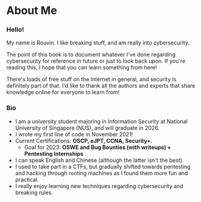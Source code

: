 # About Me

### Hello!

My name is Rouvin. I like breaking stuff, and am really into cybersecurity.&#x20;

The point of this book is to document whatever I've done regarding cybersecurity for reference in future or just to look back upon. If you're reading this, I hope that you can learn something from here!&#x20;

There's loads of free stuff on the Internet in general, and security is definitely part of that. I'd like to thank all the authors and experts that share knowledge online for everyone to learn from!

### Bio

* I am a university student majoring in Information Security at National University of Singapore (NUS), and will graduate in 2026.
* I wrote my first line of code in November 2021!&#x20;
* Current Certifications: **OSCP, eJPT, CCNA, Security+.**&#x20;
  * Goal for 2023: **OSWE and Bug Bounties (with writeups) + Pentesting Internships**
* I can speak English and Chinese (although the latter isn't the best).
* I used to take part in a CTFs, but gradually shifted towards pentesting and hacking through rooting machines as I found them more fun and practical.&#x20;
* I really enjoy learning new techniques regarding cybersecurity and breaking rules.
